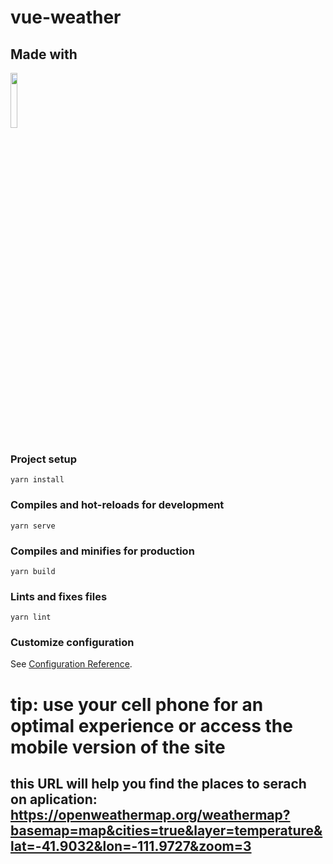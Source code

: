 # vue-weather

## Made with

<img src="https://imgur.com/XlA4aYR.jpeg" width="15%">

### Project setup

```
yarn install
```

### Compiles and hot-reloads for development

```
yarn serve
```

### Compiles and minifies for production

```
yarn build
```

### Lints and fixes files

```
yarn lint
```

### Customize configuration
See [Configuration Reference](https://cli.vuejs.org/config/).

# tip: use your cell phone for an optimal experience or access the mobile version of the site
## this URL will help you find the places to serach on aplication: https://openweathermap.org/weathermap?basemap=map&cities=true&layer=temperature&lat=-41.9032&lon=-111.9727&zoom=3
